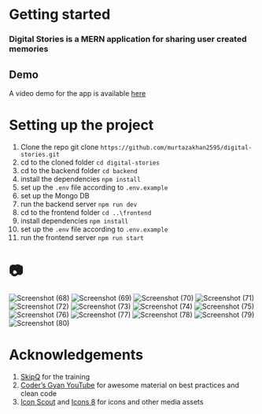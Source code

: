 # Getting started

### Digital Stories is a MERN application for sharing user created memories

## Demo

A video demo for the app is available [here](https://drive.google.com/file/d/1z6Wph8xW4va8gB1JZANHSAyDXJ4kzv8K/view?usp=sharing)

# Setting up the project

1. Clone the repo git clone `https://github.com/murtazakhan2595/digital-stories.git`
2. cd to the cloned folder `cd digital-stories`
3. cd to the backend folder `cd backend`
4. install the dependencies `npm install`
5. set up the `.env` file according to `.env.example`
6. set up the Mongo DB
7. run the backend server `npm run dev`
8. cd to the frontend folder `cd ..\frontend`
9. install dependencies `npm install`
10. set up the `.env` file according to `.env.example`
11. run the frontend server `npm run start`


# 📷
![Screenshot (68)](https://github.com/ahmedmurtaza2022skipq/digital-stories/assets/87115246/26ad7376-6eb7-4b26-bfa2-eb1165f4e8a1)
![Screenshot (69)](https://github.com/ahmedmurtaza2022skipq/digital-stories/assets/87115246/9ec6b753-cf99-4fd0-91e2-cc9e2c9d8e4e)
![Screenshot (70)](https://github.com/ahmedmurtaza2022skipq/digital-stories/assets/87115246/e964aa3c-6696-4e62-b8fb-da5d2f9315ab)
![Screenshot (71)](https://github.com/ahmedmurtaza2022skipq/digital-stories/assets/87115246/85f1abc0-7a54-4703-a4d4-9c38d236ff75)
![Screenshot (72)](https://github.com/ahmedmurtaza2022skipq/digital-stories/assets/87115246/db97b05e-778d-42e9-88da-7d98c3934b6f)
![Screenshot (73)](https://github.com/ahmedmurtaza2022skipq/digital-stories/assets/87115246/3bf575bb-cd6e-48f2-a32a-5c5bbc2037b3)
![Screenshot (74)](https://github.com/ahmedmurtaza2022skipq/digital-stories/assets/87115246/c18b623f-c865-4c3c-9283-2a869feb9195)
![Screenshot (75)](https://github.com/ahmedmurtaza2022skipq/digital-stories/assets/87115246/6f6bdc60-c579-486f-96bd-23fbedf7be1d)
![Screenshot (76)](https://github.com/ahmedmurtaza2022skipq/digital-stories/assets/87115246/5e51e357-38c9-4ed0-a7f0-d374ad6b2d39)
![Screenshot (77)](https://github.com/ahmedmurtaza2022skipq/digital-stories/assets/87115246/85072fc4-b027-4e07-b901-8f52a0a39ea2)
![Screenshot (78)](https://github.com/ahmedmurtaza2022skipq/digital-stories/assets/87115246/8a779ed0-0b58-4a15-9062-6db5ac3c957b)
![Screenshot (79)](https://github.com/ahmedmurtaza2022skipq/digital-stories/assets/87115246/7fe245c0-a079-484e-b2a1-65cca07b3834)
![Screenshot (80)](https://github.com/ahmedmurtaza2022skipq/digital-stories/assets/87115246/12d63b31-cc50-4a81-9fe9-17bfbaf7356e)



# Acknowledgements

1. [SkipQ](https://www.skipq.org) for the training
2. [Coder’s Gyan YouTube](https://www.youtube.com/channel/UCo9xTRmg1SqQ5JSsA2fAgJw) for awesome material on best practices and clean code
3. [Icon Scout](https://www.iconscout.com) and [Icons 8](https://icons8.com/) for icons and other media assets

<br />

